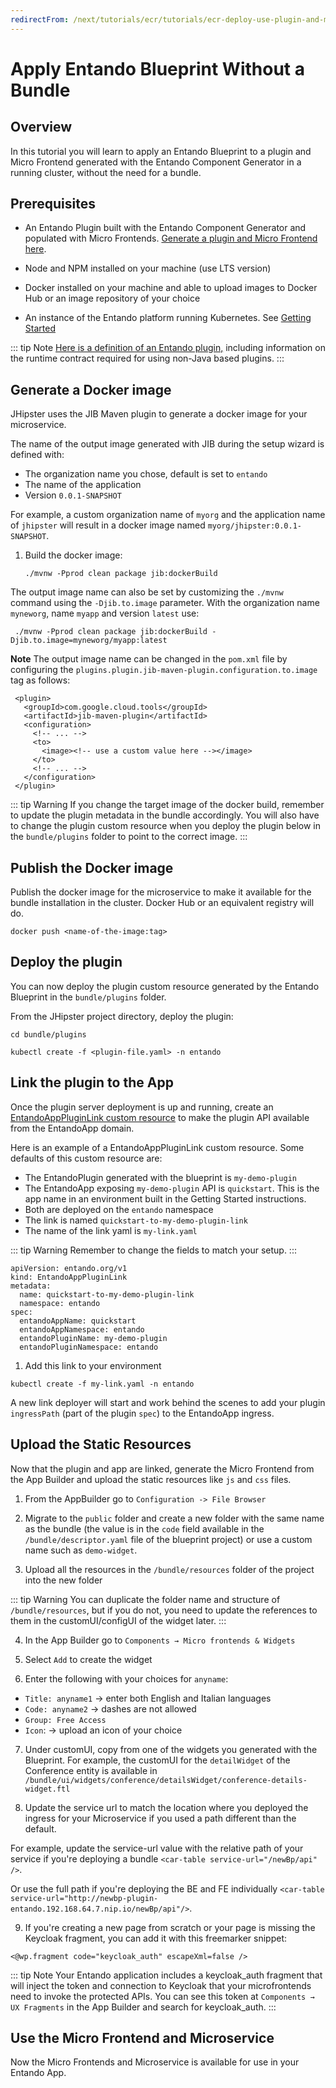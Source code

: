 ```yaml
---
redirectFrom: /next/tutorials/ecr/tutorials/ecr-deploy-use-plugin-and-mfe-without-bundle.html
---
```

# Apply Entando Blueprint Without a Bundle

## Overview

In this tutorial you will learn to apply an Entando Blueprint to a plugin and Micro Frontend generated with the Entando Component Generator in a running cluster, without the need for a bundle.

## Prerequisites

-   An Entando Plugin built with the Entando Component Generator and populated with Micro 
Frontends. [Generate a plugin and Micro Frontend here](../backend-developers/generate-microservices-and-micro-frontends.md). 

-   Node and NPM installed on your machine (use LTS version)

-   Docker installed on your machine and able to upload images to Docker Hub or an image repository of your choice

-   An instance of the Entando platform running Kubernetes. See [Getting Started](../../docs/getting-started/README.md)

::: tip Note
[Here is a definition of an Entando plugin,](../../docs/ecr/ecr-bundle-details.html#plugin) including information on the runtime contract required for using non-Java based plugins.
:::


## Generate a Docker image 

JHipster uses the JIB Maven plugin to generate a docker image for your
microservice.

The name of the output image generated with JIB during the setup wizard is defined with:
- The organization name you chose, default is set to `entando`
- The name of the application
- Version `0.0.1-SNAPSHOT`

For example, a custom organization name of `myorg` and the application name of `jhipster` will result in a docker image named `myorg/jhipster:0.0.1-SNAPSHOT`.

1. Build the docker image:
    ```
    ./mvnw -Pprod clean package jib:dockerBuild
    ```



The output image name can also be set by customizing the `./mvnw` command using the `-Djib.to.image` parameter. With the organization name `myneworg`, name `myapp` and version `latest` use:
```
 ./mvnw -Pprod clean package jib:dockerBuild -Djib.to.image=myneworg/myapp:latest
```

**Note**
The output image name can be changed in the `pom.xml` file by configuring the `plugins.plugin.jib-maven-plugin.configuration.to.image` tag as follows:
```
 <plugin>
   <groupId>com.google.cloud.tools</groupId>
   <artifactId>jib-maven-plugin</artifactId>
   <configuration>
     <!-- ... -->
     <to>
       <image><!-- use a custom value here --></image>
     </to>
     <!-- ... -->
   </configuration>
 </plugin>
```



::: tip Warning
If you change the target image of the docker build, remember to update
the plugin metadata in the bundle accordingly. You will also have to change the plugin custom resource when you deploy the plugin below in the `bundle/plugins` folder to point to the correct image.
:::

## Publish the Docker image 

Publish the docker image for the microservice to make it
available for the bundle installation in the cluster. Docker Hub or an equivalent registry will do.

    docker push <name-of-the-image:tag>

## Deploy the plugin 

 You can now deploy the plugin custom resource generated by the Entando Blueprint in the `bundle/plugins` folder.

From the JHipster project directory, deploy the plugin:

```$bash
cd bundle/plugins

kubectl create -f <plugin-file.yaml> -n entando
```

## Link the plugin to the App

Once the plugin server deployment is up and running, create an [EntandoAppPluginLink custom resource](../../docs/concepts/custom-resources.md)
to make the plugin API available from the EntandoApp domain.

Here is an example of a EntandoAppPluginLink custom resource. Some defaults of this custom resource are:
- The EntandoPlugin generated with the blueprint is `my-demo-plugin`
- The EntandoApp exposing `my-demo-plugin` API is `quickstart`. This is the app name in an environment built in the Getting Started instructions.
- Both are deployed on the `entando` namespace
- The link is named `quickstart-to-my-demo-plugin-link`
- The name of the link yaml is `my-link.yaml`

::: tip Warning
Remember to change the fields to match your setup.
:::

```
apiVersion: entando.org/v1
kind: EntandoAppPluginLink
metadata:
  name: quickstart-to-my-demo-plugin-link
  namespace: entando
spec:
  entandoAppName: quickstart
  entandoAppNamespace: entando
  entandoPluginName: my-demo-plugin
  entandoPluginNamespace: entando
```

1. Add this link to your environment
```
kubectl create -f my-link.yaml -n entando
```

A new link deployer will start and work behind the scenes to add your plugin `ingressPath` (part of the plugin `spec`) to the EntandoApp ingress.

## Upload the Static Resources 

Now that the plugin and app are linked, generate the Micro Frontend from the App Builder
and upload the static resources like `js` and `css` files.

1. From the AppBuilder go to `Configuration -> File Browser` 
2. Migrate to the `public` folder and create a new folder with the same name as the bundle (the value is in the `code` field available in the `/bundle/descriptor.yaml` file of the blueprint project) or use a custom name such as `demo-widget`.

3. Upload all the resources in the `/bundle/resources` folder of the project into the new folder

::: tip Warning
You can duplicate the folder name and structure of `/bundle/resources`, but if you do not, you need to update the references to them in the customUI/configUI of the widget later.
:::

4. In the App Builder go to `Components → Micro frontends & Widgets`  

5. Select `Add` to create the widget

6. Enter the following with your choices for `anyname`:
- `Title: anyname1` → enter both English and Italian languages
- `Code: anyname2` → dashes are not allowed
- `Group: Free Access`
- `Icon`:  → upload an icon of your choice

7. Under customUI, copy from one of the widgets you generated with the Blueprint.
For example, the customUI for the `detailWidget` of the Conference entity is available in
`/bundle/ui/widgets/conference/detailsWidget/conference-details-widget.ftl`

8. Update the service url to match the location where you deployed the ingress for your Microservice if you used a path different than the default. 

For example, update the service-url value with the relative path of your service if you're deploying a bundle `<car-table service-url="/newBp/api"  />`.
	
Or use the full path if you're deploying the BE and FE individually
`<car-table service-url="http://newbp-plugin-entando.192.168.64.7.nip.io/newBp/api"/>`.

9. If you're creating a new page from scratch or your page is missing the Keycloak fragment, you can add it with this freemarker snippet:

```
<@wp.fragment code="keycloak_auth" escapeXml=false />
```
::: tip Note
Your Entando application includes a keycloak_auth fragment that will inject the token
and connection to Keycloak that your microfrontends need to invoke the protected APIs. You can see this token at `Components → UX Fragments` in the App Builder and search for keycloak_auth.
:::

## Use the Micro Frontend and Microservice

Now the Micro Frontends and Microservice is available for use in your Entando App.

